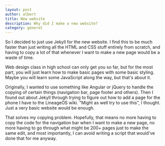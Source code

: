 ```yaml
---
layout: post
author: albert
title: New website
description: Why did I make a new website?
category: general
---
```

So I decided to just use Jekyll for the new website. I find this to be much faster than just writing all the HTML and CSS stuff entirely from scratch, and having to copy a lot of that whenever I want to make a new page would be a waste of time.

Web design class in high school can only get you so far, but for the most part, you will just learn how to make basic pages with some basic styling. Maybe you will learn some JavaScript along the way, but that's about it.

Originally, I wanted to use something like Angular or jQuery to handle the copying of certain things (navigation bar, page footer and others). Then I found out about Jekyll through trying to figure out how to add a page for the phone I have to the LineageOS wiki. "Might as well try to use this", I thought. Just a very basic website would be enough.

That solves my copying problem. Hopefully, that means no more having to copy the code for the navigation bar when I want to make a new page, no more having to go through what might be 200+ pages just to make the same edit, and most importantly, I can avoid writing a script that would've done that for me anyway.


